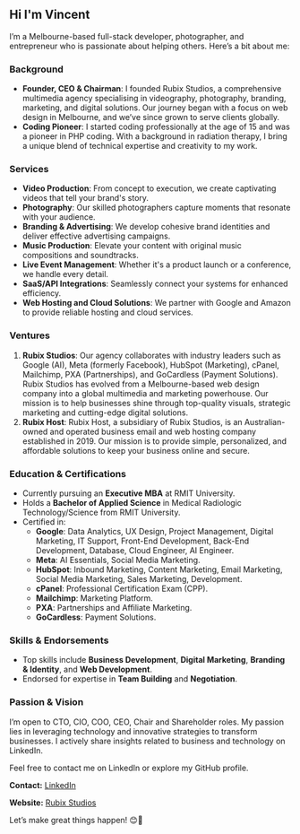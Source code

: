 ## Hi I'm Vincent

I’m a Melbourne-based full-stack developer, photographer, and entrepreneur who is passionate about helping others. Here’s a bit about me:

### Background

- **Founder, CEO & Chairman**: I founded Rubix Studios, a comprehensive multimedia agency specialising in videography, photography, branding, marketing, and digital solutions. Our journey began with a focus on web design in Melbourne, and we’ve since grown to serve clients globally.
- **Coding Pioneer**: I started coding professionally at the age of 15 and was a pioneer in PHP coding. With a background in radiation therapy, I bring a unique blend of technical expertise and creativity to my work.

### Services

- **Video Production**: From concept to execution, we create captivating videos that tell your brand's story.
- **Photography**: Our skilled photographers capture moments that resonate with your audience.
- **Branding & Advertising**: We develop cohesive brand identities and deliver effective advertising campaigns.
- **Music Production**: Elevate your content with original music compositions and soundtracks.
- **Live Event Management**: Whether it's a product launch or a conference, we handle every detail.
- **SaaS/API Integrations**: Seamlessly connect your systems for enhanced efficiency.
- **Web Hosting and Cloud Solutions**: We partner with Google and Amazon to provide reliable hosting and cloud services.
  
### Ventures

1. **Rubix Studios**: Our agency collaborates with industry leaders such as Google (AI), Meta (formerly Facebook), HubSpot (Marketing), cPanel, Mailchimp, PXA (Partnerships), and GoCardless (Payment Solutions). Rubix Studios has evolved from a Melbourne-based web design company into a global multimedia and marketing powerhouse. Our mission is to help businesses shine through top-quality visuals, strategic marketing and cutting-edge digital solutions.
2. **Rubix Host**: Rubix Host, a subsidiary of Rubix Studios, is an Australian-owned and operated business email and web hosting company established in 2019. Our mission is to provide simple, personalized, and affordable solutions to keep your business online and secure.

### Education & Certifications

- Currently pursuing an **Executive MBA** at RMIT University.
- Holds a **Bachelor of Applied Science** in Medical Radiologic Technology/Science from RMIT University.
- Certified in:
    - **Google**: Data Analytics, UX Design, Project Management, Digital Marketing, IT Support, Front-End Development, Back-End Development, Database, Cloud Engineer, AI Engineer.
    - **Meta**: AI Essentials, Social Media Marketing.
    - **HubSpot**: Inbound Marketing, Content Marketing, Email Marketing, Social Media Marketing, Sales Marketing, Development.
    - **cPanel**: Professional Certification Exam (CPP).
    - **Mailchimp**: Marketing Platform.
    - **PXA**: Partnerships and Affiliate Marketing.
    - **GoCardless**: Payment Solutions.

### Skills & Endorsements

- Top skills include **Business Development**, **Digital Marketing**, **Branding & Identity**, and **Web Development**.
- Endorsed for expertise in **Team Building** and **Negotiation**.

### Passion & Vision

I’m open to CTO, CIO, COO, CEO, Chair and Shareholder roles. My passion lies in leveraging technology and innovative strategies to transform businesses. I actively share insights related to business and technology on LinkedIn.

Feel free to contact me on LinkedIn or explore my GitHub profile.

**Contact:** [LinkedIn](https://www.linkedin.com/in/rubixvi/)

**Website:** [Rubix Studios](https://www.rubixstudios.com.au/)

Let’s make great things happen! 😊🚀
